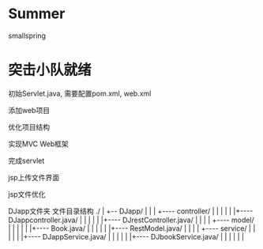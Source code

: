 # Summer
smallspring

# 突击小队就绪
初始Servlet.java, 需要配置pom.xml,  web.xml

添加web项目

优化项目结构

实现MVC Web框架

完成servlet

jsp上传文件界面

jsp文件优化

DJapp文件夹
文件目录结构
./
|
+-- DJapp/
| |
| +---- controller/ 
| | |
| | |+---- DJappcontroller.java/ 
| | |
| | |+---- DJrestController.java/ 
| | |
| +---- model/ 
| | |
| | |+---- Book.java/ 
| | |
| | |+---- RestModel.java/ 
| | |
| +---- service/ 
| | |
| | |+---- DJappService.java/ 
| | |
| | |+---- DJbookService.java/ 
| | |
| |
| 




